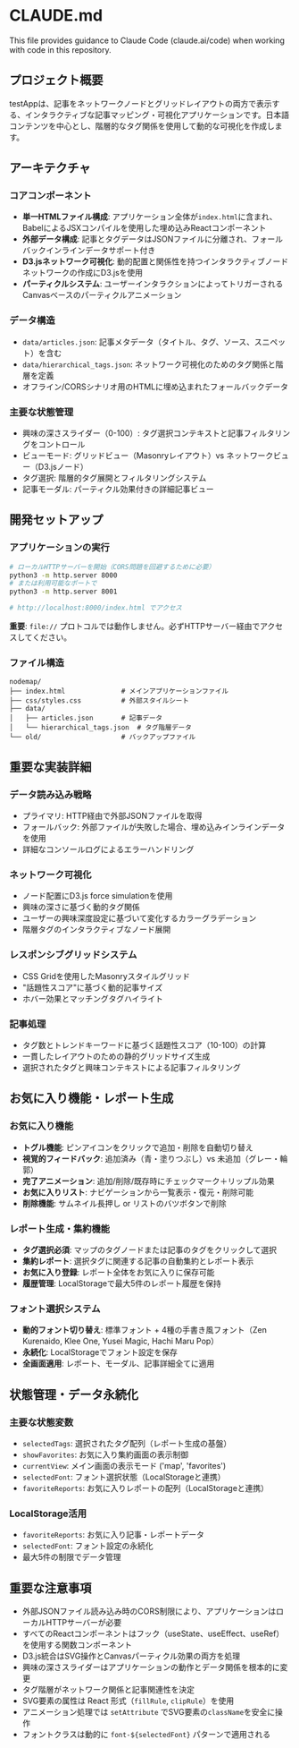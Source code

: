 # CLAUDE.md

This file provides guidance to Claude Code (claude.ai/code) when working with code in this repository.

## プロジェクト概要

testAppは、記事をネットワークノードとグリッドレイアウトの両方で表示する、インタラクティブな記事マッピング・可視化アプリケーションです。日本語コンテンツを中心とし、階層的なタグ関係を使用して動的な可視化を作成します。

## アーキテクチャ

### コアコンポーネント
- **単一HTMLファイル構成**: アプリケーション全体が`index.html`に含まれ、BabelによるJSXコンパイルを使用した埋め込みReactコンポーネント
- **外部データ構成**: 記事とタグデータはJSONファイルに分離され、フォールバックインラインデータサポート付き
- **D3.jsネットワーク可視化**: 動的配置と関係性を持つインタラクティブノードネットワークの作成にD3.jsを使用
- **パーティクルシステム**: ユーザーインタラクションによってトリガーされるCanvasベースのパーティクルアニメーション

### データ構造
- `data/articles.json`: 記事メタデータ（タイトル、タグ、ソース、スニペット）を含む
- `data/hierarchical_tags.json`: ネットワーク可視化のためのタグ関係と階層を定義
- オフライン/CORSシナリオ用のHTMLに埋め込まれたフォールバックデータ

### 主要な状態管理
- 興味の深さスライダー（0-100）: タグ選択コンテキストと記事フィルタリングをコントロール
- ビューモード: グリッドビュー（Masonryレイアウト）vs ネットワークビュー（D3.jsノード）
- タグ選択: 階層的タグ展開とフィルタリングシステム
- 記事モーダル: パーティクル効果付きの詳細記事ビュー

## 開発セットアップ

### アプリケーションの実行
```bash
# ローカルHTTPサーバーを開始（CORS問題を回避するために必要）
python3 -m http.server 8000
# または利用可能なポートで
python3 -m http.server 8001

# http://localhost:8000/index.html でアクセス
```

**重要**: `file://` プロトコルでは動作しません。必ずHTTPサーバー経由でアクセスしてください。

### ファイル構造
```
nodemap/
├── index.html              # メインアプリケーションファイル
├── css/styles.css          # 外部スタイルシート
├── data/
│   ├── articles.json       # 記事データ
│   └── hierarchical_tags.json  # タグ階層データ
└── old/                    # バックアップファイル
```

## 重要な実装詳細

### データ読み込み戦略
- プライマリ: HTTP経由で外部JSONファイルを取得
- フォールバック: 外部ファイルが失敗した場合、埋め込みインラインデータを使用
- 詳細なコンソールログによるエラーハンドリング

### ネットワーク可視化
- ノード配置にD3.js force simulationを使用
- 興味の深さに基づく動的タグ関係
- ユーザーの興味深度設定に基づいて変化するカラーグラデーション
- 階層タグのインタラクティブなノード展開

### レスポンシブグリッドシステム
- CSS Gridを使用したMasonryスタイルグリッド
- "話題性スコア"に基づく動的記事サイズ
- ホバー効果とマッチングタグハイライト

### 記事処理
- タグ数とトレンドキーワードに基づく話題性スコア（10-100）の計算
- 一貫したレイアウトのための静的グリッドサイズ生成
- 選択されたタグと興味コンテキストによる記事フィルタリング

## お気に入り機能・レポート生成

### お気に入り機能
- **トグル機能**: ピンアイコンをクリックで追加・削除を自動切り替え
- **視覚的フィードバック**: 追加済み（青・塗りつぶし）vs 未追加（グレー・輪郭）
- **完了アニメーション**: 追加/削除/既存時にチェックマーク＋リップル効果
- **お気に入りリスト**: ナビゲーションから一覧表示・復元・削除可能
- **削除機能**: サムネイル長押し or リストのバツボタンで削除

### レポート生成・集約機能
- **タグ選択必須**: マップのタグノードまたは記事のタグをクリックして選択
- **集約レポート**: 選択タグに関連する記事の自動集約とレポート表示
- **お気に入り登録**: レポート全体をお気に入りに保存可能
- **履歴管理**: LocalStorageで最大5件のレポート履歴を保持

### フォント選択システム
- **動的フォント切り替え**: 標準フォント + 4種の手書き風フォント（Zen Kurenaido, Klee One, Yusei Magic, Hachi Maru Pop）
- **永続化**: LocalStorageでフォント設定を保存
- **全画面適用**: レポート、モーダル、記事詳細全てに適用

## 状態管理・データ永続化

### 主要な状態変数
- `selectedTags`: 選択されたタグ配列（レポート生成の基盤）
- `showFavorites`: お気に入り集約画面の表示制御
- `currentView`: メイン画面の表示モード ('map', 'favorites')
- `selectedFont`: フォント選択状態（LocalStorageと連携）
- `favoriteReports`: お気に入りレポートの配列（LocalStorageと連携）

### LocalStorage活用
- `favoriteReports`: お気に入り記事・レポートデータ
- `selectedFont`: フォント設定の永続化
- 最大5件の制限でデータ管理

## 重要な注意事項

- 外部JSONファイル読み込み時のCORS制限により、アプリケーションはローカルHTTPサーバーが必要
- すべてのReactコンポーネントはフック（useState、useEffect、useRef）を使用する関数コンポーネント
- D3.js統合はSVG操作とCanvasパーティクル効果の両方を処理
- 興味の深さスライダーはアプリケーションの動作とデータ関係を根本的に変更
- タグ階層がネットワーク関係と記事関連性を決定
- SVG要素の属性は React 形式（`fillRule`, `clipRule`）を使用
- アニメーション処理では `setAttribute` でSVG要素の`className`を安全に操作
- フォントクラスは動的に `font-${selectedFont}` パターンで適用される